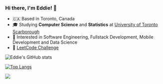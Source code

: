 ### Hi there, I'm Eddie! 👋

- :canada: Based in Toronto, Canada
- 🎓 Studying **Computer Science** and **Statistics** at [University of Toronto Scarborough](https://www.utsc.utoronto.ca/home/)
- 👀 Interested in Software Engineering, Fullstack Development, Mobile Development and Data Science
- :100: [LeetCode Challenge](https://eddie-shin.notion.site/2b479d08c0164d3ba618ae9ad09a1363?v=ceadfe3ee32642dda80b833ba3249503)

![Eddie's GitHub stats](https://github-readme-stats.vercel.app/api?username=eshinhw&show_icons=true)

[![Top Langs](https://github-readme-stats.vercel.app/api/top-langs/?username=eshinhw&langs_count=10)](https://github.com/anuraghazra/github-readme-stats)

![](https://komarev.com/ghpvc/?username=eshinhw&color=brightgreen&style=flat)


